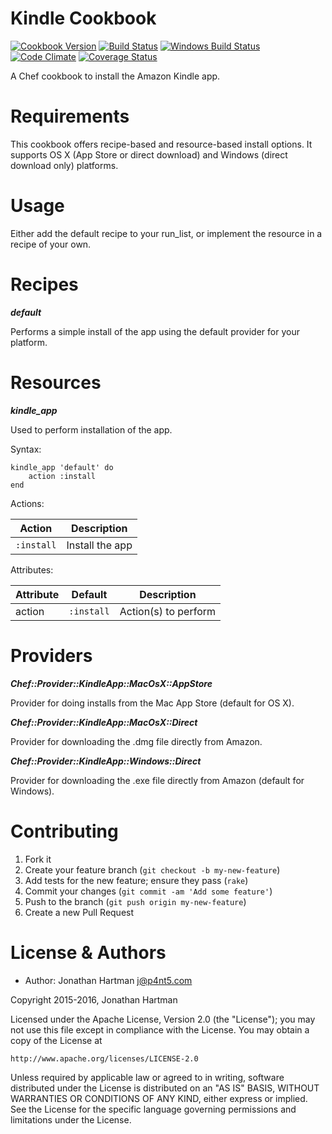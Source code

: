 Kindle Cookbook
===============
[![Cookbook Version](https://img.shields.io/cookbook/v/kindle.svg)][cookbook]
[![Build Status](https://img.shields.io/travis/RoboticCheese/kindle-chef.svg)][travis]
[![Windows Build Status](https://img.shields.io/appveyor/ci/RoboticCheese/kindle-chef.svg)][appveyor]
[![Code Climate](https://img.shields.io/codeclimate/github/RoboticCheese/kindle-chef.svg)][codeclimate]
[![Coverage Status](https://img.shields.io/coveralls/RoboticCheese/kindle-chef.svg)][coveralls]

[cookbook]: https://supermarket.chef.io/cookbooks/kindle
[travis]: https://travis-ci.org/RoboticCheese/kindle-chef
[appveyor]: https://ci.appveyor.com/project/RoboticCheese/kindle-chef
[codeclimate]: https://codeclimate.com/github/RoboticCheese/kindle-chef
[coveralls]: https://coveralls.io/r/RoboticCheese/kindle-chef

A Chef cookbook to install the Amazon Kindle app.

Requirements
============

This cookbook offers recipe-based and resource-based install options. It
supports OS X (App Store or direct download) and Windows (direct download only)
platforms.

Usage
=====

Either add the default recipe to your run_list, or implement the resource in
a recipe of your own.

Recipes
=======

***default***

Performs a simple install of the app using the default provider for your
platform.

Resources
=========

***kindle_app***

Used to perform installation of the app.

Syntax:

    kindle_app 'default' do
        action :install
    end

Actions:

| Action     | Description     |
|------------|-----------------|
| `:install` | Install the app |

Attributes:

| Attribute  | Default        | Description          |
|------------|----------------|----------------------|
| action     | `:install`     | Action(s) to perform |

Providers
=========

***Chef::Provider::KindleApp::MacOsX::AppStore***

Provider for doing installs from the Mac App Store (default for OS X).

***Chef::Provider::KindleApp::MacOsX::Direct***

Provider for downloading the .dmg file directly from Amazon.

***Chef::Provider::KindleApp::Windows::Direct***

Provider for downloading the .exe file directly from Amazon (default for
Windows).

Contributing
============

1. Fork it
2. Create your feature branch (`git checkout -b my-new-feature`)
3. Add tests for the new feature; ensure they pass (`rake`)
4. Commit your changes (`git commit -am 'Add some feature'`)
5. Push to the branch (`git push origin my-new-feature`)
6. Create a new Pull Request

License & Authors
=================
- Author: Jonathan Hartman <j@p4nt5.com>

Copyright 2015-2016, Jonathan Hartman

Licensed under the Apache License, Version 2.0 (the "License");
you may not use this file except in compliance with the License.
You may obtain a copy of the License at

    http://www.apache.org/licenses/LICENSE-2.0

Unless required by applicable law or agreed to in writing, software
distributed under the License is distributed on an "AS IS" BASIS,
WITHOUT WARRANTIES OR CONDITIONS OF ANY KIND, either express or implied.
See the License for the specific language governing permissions and
limitations under the License.
